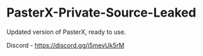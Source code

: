 
# PasterX-Private-Source-Leaked

Updated version of PasterX, ready to use.

Discord - https://discord.gg/j5mevUk5rM
                                                                        